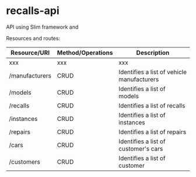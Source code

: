 # recalls-api

API using Slim framework and 

Resources and routes:

Resource/URI | Method/Operations | Description |
--- | --- | --- |
xxx | xxx | xxx |
/manufacturers | CRUD | Identifies a list of vehicle manufacturers |
/models | CRUD | Identifies a list of models |
/recalls | CRUD | Identifies a list of recalls |
/instances | CRUD | Identifies a list of instances |
/repairs | CRUD | Identifies a list of repairs |
/cars | CRUD | Identifies a list of customer's cars |
/customers | CRUD | Identifies a list of customer |
